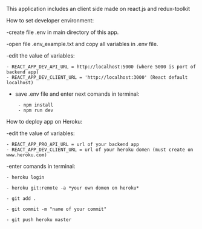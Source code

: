 
This application includes an client side made on react.js and redux-toolkit

How to set developer environment:

  -create file .env in main directory of this app.
 
  -open file .env_example.txt and copy all variables in .env file.
 
  -edit the value of variables:
 
 	- REACT_APP_DEV_API_URL = http://localhost:5000 (where 5000 is port of backend app)
 	- REACT_APP_DEV_CLIENT_URL = 'http://localhost:3000' (React default localhost) 
 	
 - save .env file and enter next comands in terminal:
 	
		- npm install
		- npm run dev
	
 
 How to deploy app on Heroku:
 
 -edit the value of variables:
 
	- REACT_APP_PRO_API_URL = url of your backend app
 	- REACT_APP_DEV_CLIENT_URL = url of your heroku domen (must create on www.heroku.com)
	
 -enter comands in terminal:
 
	- heroku login
	
	- heroku git:remote -a *your own domen on heroku*
	
	- git add .
	
	- git commit -m "name of your commit"
	
	- git push heroku master
	
	
